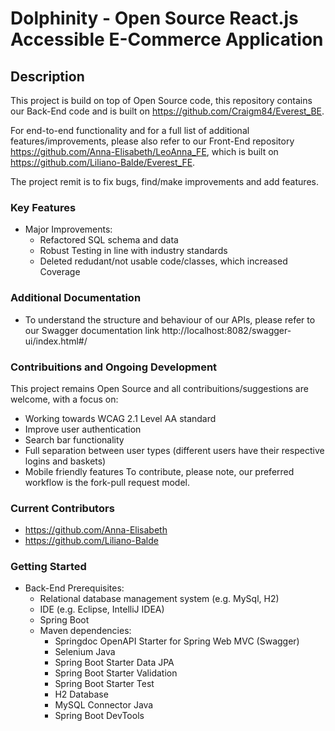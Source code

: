 # Dolphinity - Open Source React.js Accessible E-Commerce Application

## Description

This project is build on top of Open Source code, this repository contains our Back-End code and is built on https://github.com/Craigm84/Everest_BE.

For end-to-end functionality and for a full list of additional features/improvements, please also refer to our Front-End repository https://github.com/Anna-Elisabeth/LeoAnna_FE, which is built on https://github.com/Liliano-Balde/Everest_FE.

The project remit is to fix bugs, find/make improvements and add features.

### Key Features

- Major Improvements:
  - Refactored SQL schema and data
  - Robust Testing in line with industry standards
  - Deleted redudant/not usable code/classes, which increased Coverage

### Additional Documentation
  - To understand the structure and behaviour of our APIs, please refer to our Swagger documentation link http://localhost:8082/swagger-ui/index.html#/

### Contribuitions and Ongoing Development
  This project remains Open Source and all contribuitions/suggestions are welcome, with a focus on:
  - Working towards WCAG 2.1 Level AA standard
  - Improve user authentication
  - Search bar functionality
  - Full separation between user types (different users have their respective logins and baskets)
  - Mobile friendly features
  To contribute, please note, our preferred workflow is the fork-pull request model.

### Current Contributors
  - https://github.com/Anna-Elisabeth
  - https://github.com/Liliano-Balde

### Getting Started
  - Back-End Prerequisites:
    - Relational database management system (e.g. MySql, H2)
    - IDE (e.g. Eclipse, IntelliJ IDEA)
    - Spring Boot
    - Maven dependencies:
      - Springdoc OpenAPI Starter for Spring Web MVC (Swagger)
      - Selenium Java
      - Spring Boot Starter Data JPA
      - Spring Boot Starter Validation
      - Spring Boot Starter Test
      - H2 Database
      - MySQL Connector Java
      - Spring Boot DevTools
